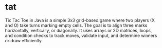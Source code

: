 # tat
Tic Tac Toe in Java is a simple 3x3 grid-based game where two players (X and O) take turns marking empty cells. The goal is to align three marks horizontally, vertically, or diagonally. It uses arrays or 2D matrices, loops, and condition checks to track moves, validate input, and determine winners or draw efficiently.

